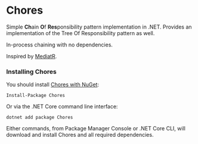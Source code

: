 Chores
=======

Simple **Ch**ain **O**f **Res**ponsibility pattern implementation in .NET. 
Provides an implementation of the Tree Of Responsibility pattern as well.

In-process chaining with no dependencies.

Inspired by [MediatR](https://github.com/jbogard/MediatR).

### Installing Chores

You should install [Chores with NuGet](https://www.nuget.org/packages/MediatR):

    Install-Package Chores
    
Or via the .NET Core command line interface:

    dotnet add package Chores

Either commands, from Package Manager Console or .NET Core CLI, will download and install Chores and all required dependencies.
